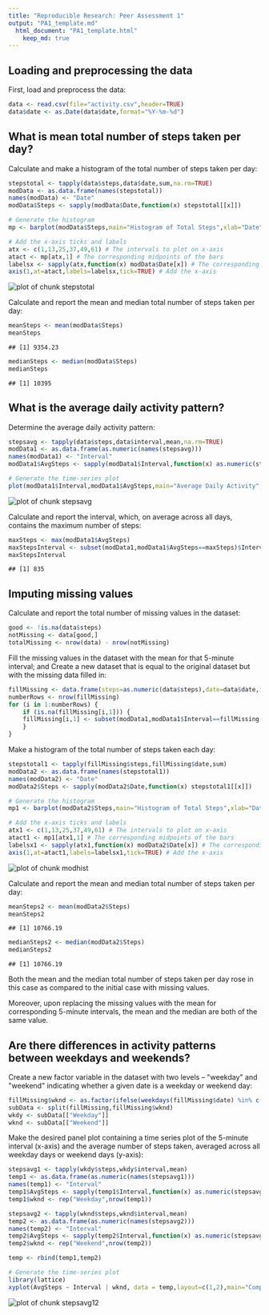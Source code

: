 ```yaml
---
title: "Reproducible Research: Peer Assessment 1"
output: "PA1_template.md"
  html_document: "PA1_template.html"
    keep_md: true
---
```



## Loading and preprocessing the data

First, load and preprocess the data:


```r
data <- read.csv(file="activity.csv",header=TRUE)
data$date <- as.Date(data$date,format="%Y-%m-%d")
```

## What is mean total number of steps taken per day?

Calculate and make a histogram of the total number of steps taken per day:


```r
stepstotal <- tapply(data$steps,data$date,sum,na.rm=TRUE)
modData <- as.data.frame(names(stepstotal))
names(modData) <- "Date"
modData$Steps <- sapply(modData$Date,function(x) stepstotal[[x]])

# Generate the histogram
mp <- barplot(modData$Steps,main="Histogram of Total Steps",xlab="Date",ylab="Total Steps",col="red")

# Add the x-axis ticks and labels
atx <- c(1,13,25,37,49,61) # The intervals to plot on x-axis
atact <- mp[atx,1] # The corresponding midpoints of the bars
labelsx <- sapply(atx,function(x) modData$Date[x]) # The corresponding labels
axis(1,at=atact,labels=labelsx,tick=TRUE) # Add the x-axis
```

![plot of chunk stepstotal](figure/stepstotal-1.png) 

Calculate and report the mean and median total number of steps taken per day:


```r
meanSteps <- mean(modData$Steps)
meanSteps
```

```
## [1] 9354.23
```

```r
medianSteps <- median(modData$Steps)
medianSteps
```

```
## [1] 10395
```

## What is the average daily activity pattern?

Determine the average daily activity pattern:


```r
stepsavg <- tapply(data$steps,data$interval,mean,na.rm=TRUE)
modData1 <- as.data.frame(as.numeric(names(stepsavg)))
names(modData1) <- "Interval"
modData1$AvgSteps <- sapply(modData1$Interval,function(x) as.numeric(stepsavg[[as.character(x)]]))

# Generate the time-series plot
plot(modData1$Interval,modData1$AvgSteps,main="Average Daily Activity",xlab="Interval",ylab="Average No. of Steps",type="l")
```

![plot of chunk stepsavg](figure/stepsavg-1.png) 

Calculate and report the interval, which, on average across all days, contains the maximum number of steps:


```r
maxSteps <- max(modData1$AvgSteps)
maxStepsInterval <- subset(modData1,modData1$AvgSteps==maxSteps)$Interval
maxStepsInterval
```

```
## [1] 835
```

## Imputing missing values

Calculate and report the total number of missing values in the dataset:


```r
good <- !is.na(data$steps)
notMissing <- data[good,]
totalMissing <- nrow(data) - nrow(notMissing)
```

Fill the missing values in the dataset with the mean for that 5-minute interval; and
Create a new dataset that is equal to the original dataset but with the missing data filled in:


```r
fillMissing <- data.frame(steps=as.numeric(data$steps),date=data$date,interval=as.numeric(data$interval))
numberRows <- nrow(fillMissing)
for (i in 1:numberRows) {
    if (is.na(fillMissing[i,1])) {
	fillMissing[i,1] <- subset(modData1,modData1$Interval==fillMissing[i,3])$AvgSteps
    }
}
```

Make a histogram of the total number of steps taken each day:


```r
stepstotal1 <- tapply(fillMissing$steps,fillMissing$date,sum)
modData2 <- as.data.frame(names(stepstotal1))
names(modData2) <- "Date"
modData2$Steps <- sapply(modData2$Date,function(x) stepstotal1[[x]])

# Generate the histogram
mp1 <- barplot(modData2$Steps,main="Histogram of Total Steps",xlab="Date",ylab="Total Steps",col="red")

# Add the x-axis ticks and labels
atx1 <- c(1,13,25,37,49,61) # The intervals to plot on x-axis
atact1 <- mp1[atx1,1] # The corresponding midpoints of the bars
labelsx1 <- sapply(atx1,function(x) modData2$Date[x]) # The corresponding labels
axis(1,at=atact1,labels=labelsx1,tick=TRUE) # Add the x-axis
```

![plot of chunk modhist](figure/modhist-1.png) 

Calculate and report the mean and median total number of steps taken per day:


```r
meanSteps2 <- mean(modData2$Steps)
meanSteps2
```

```
## [1] 10766.19
```

```r
medianSteps2 <- median(modData2$Steps)
medianSteps2
```

```
## [1] 10766.19
```
Both the mean and the median total number of steps taken per day rose in this case as compared to the initial case with missing values.

Moreover, upon replacing the missing values with the mean for corresponding 5-minute intervals, the mean and the median are both of the same value.

## Are there differences in activity patterns between weekdays and weekends?

Create a new factor variable in the dataset with two levels – "weekday" and "weekend" indicating whether a given date is a weekday or weekend day:


```r
fillMissing$wknd <- as.factor(ifelse(weekdays(fillMissing$date) %in% c("Saturday","Sunday"),"Weekend","Weekday"))
subData <- split(fillMissing,fillMissing$wknd)
wkdy <- subData[["Weekday"]]
wknd <- subData[["Weekend"]]
```

Make the desired panel plot containing a time series plot of the 5-minute interval (x-axis) and the average number of steps taken, averaged across all weekday days or weekend days (y-axis):


```r
stepsavg1 <- tapply(wkdy$steps,wkdy$interval,mean)
temp1 <- as.data.frame(as.numeric(names(stepsavg1)))
names(temp1) <- "Interval"
temp1$AvgSteps <- sapply(temp1$Interval,function(x) as.numeric(stepsavg1[[as.character(x)]]))
temp1$wknd <- rep("Weekday",nrow(temp1))

stepsavg2 <- tapply(wknd$steps,wknd$interval,mean)
temp2 <- as.data.frame(as.numeric(names(stepsavg2)))
names(temp2) <- "Interval"
temp2$AvgSteps <- sapply(temp2$Interval,function(x) as.numeric(stepsavg2[[as.character(x)]]))
temp2$wknd <- rep("Weekend",nrow(temp2))

temp <- rbind(temp1,temp2)

# Generate the time-series plot
library(lattice)
xyplot(AvgSteps ~ Interval | wknd, data = temp,layout=c(1,2),main="Comparison of Average Daily Activity",xlab="Interval",ylab="Average No. of Steps",type="l")
```

![plot of chunk stepsavg12](figure/stepsavg12-1.png) 
